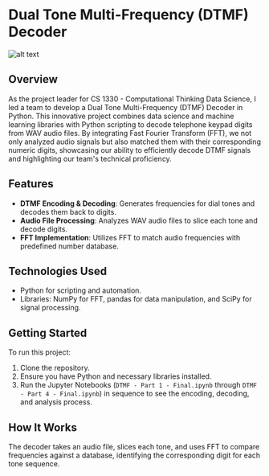 # Dual Tone Multi-Frequency (DTMF) Decoder
![alt text](https://github.com/Dhruvbam/Dual-Tone-Multi-Frequency-Decoder/blob/main/dtmf.jpg)


## Overview
As the project leader for CS 1330 - Computational Thinking Data Science, I led a team to develop a Dual Tone Multi-Frequency (DTMF) Decoder in Python. This innovative project combines data science and machine learning libraries with Python scripting to decode telephone keypad digits from WAV audio files. By integrating Fast Fourier Transform (FFT), we not only analyzed audio signals but also matched them with their corresponding numeric digits, showcasing our ability to efficiently decode DTMF signals and highlighting our team's technical proficiency.

## Features
- **DTMF Encoding & Decoding**: Generates frequencies for dial tones and decodes them back to digits.
- **Audio File Processing**: Analyzes WAV audio files to slice each tone and decode digits.
- **FFT Implementation**: Utilizes FFT to match audio frequencies with predefined number database.

## Technologies Used
- Python for scripting and automation.
- Libraries: NumPy for FFT, pandas for data manipulation, and SciPy for signal processing.

## Getting Started
To run this project:
1. Clone the repository.
2. Ensure you have Python and necessary libraries installed.
3. Run the Jupyter Notebooks (`DTMF - Part 1 - Final.ipynb` through `DTMF - Part 4 - Final.ipynb`) in sequence to see the encoding, decoding, and analysis process.

## How It Works
The decoder takes an audio file, slices each tone, and uses FFT to compare frequencies against a database, identifying the corresponding digit for each tone sequence.
